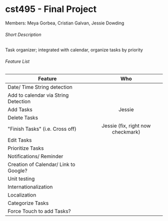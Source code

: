 # cst495 - Final Project

Members: Meya Gorbea, Cristian Galvan, Jessie Dowding

###### Short Description
Task organizer; integrated with calendar, organize tasks by priority

###### Feature List

| Feature        | Who         | 
| ------------- |:-------------:|
|  Date/ Time String detection    |       |
|  Add to calendar via String Detection    |       |
|  Add Tasks    |  Jessie     |
|  Delete Tasks    |       |
|  "Finish Tasks" (i.e. Cross off)    |   Jessie (fix, right now checkmark)    |
|  Edit Tasks    |       |
|  Prioritize Tasks    |       |
|  Notifications/ Reminder    |       |
|  Creation of Calendar/ Link to Google?    |       |
|  Unit testing   |       |
|  Internationalization    |       |
|  Localization    |       |
|  Categorize Tasks    |       |
|  Force Touch to add Tasks?    |       |
